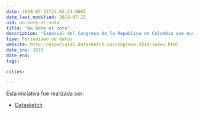 ```yaml
---
date: 2019-07-21T23:02:24.000Z
date_last_modified: 2019-07-22
uid: no-bote-el-voto
title: "No Bote el Voto"
description: "Especial del Congreso de la República de Colombia que muestra por medio de datos y visualizaciones los candidatos, los posible reelegidos, sus posturas en temas coyunturales y algunos cruces con otras bases de datos públicas que arrojaban información de cada candidatos a las elecciones legislativas que se llevaron a cabo en el 2018."
type: Periodismo de datos
website: http://especiales.datasketch.co/congreso-2018/index.html
date_ini: 2018
date_end: 
tags:

cities: 

---
```


Esta iniciativa fue realizada por:

- [Datasketch](/organizaciones/datasketch)
